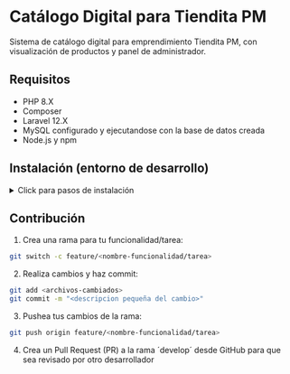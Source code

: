 # Catálogo Digital para Tiendita PM

Sistema de catálogo digital para emprendimiento Tiendita PM, con visualización de productos y panel de administrador.

## Requisitos

- PHP 8.X
- Composer
- Laravel 12.X
- MySQL configurado y ejecutandose con la base de datos creada
- Node.js y npm

## Instalación (entorno de desarrollo)

<details>

<summary>Click para pasos de instalación</summary>

### Instalando en entorno de desarrollo

1. Clonar el repositorio en el directorio deseado:

*Se recomienda clonar el repositorio usando SSH en lugar de URL web*

```bash
git clone https://github.com/garaneda21/catalogo-digital-tiendita-pm
cd catalogo-digital-tiendita-pm
```

2. Instalar dependendias de PHP:

```bash
composer install
```

3. Configura el archivo ´.env´ a partir del de ejemplo para el entorno de desarrollo:

- Configurar principalmente la conexión a la base de datos

```bash
cp .env.example .env
```

4. Generar clave de aplicación en archivo ´.env´:

```bash
php artisan key:generate
```

5. Correr las migraciones de base de datos:

```bash
php artisan migrate
```

6. Iniciar servidor de desarrollo:

```bash
composer run dev
```

    
</details>

## Contribución

1. Crea una rama para tu funcionalidad/tarea:

```bash
git switch -c feature/<nombre-funcionalidad/tarea>
```

2. Realiza cambios y haz commit:

```bash
git add <archivos-cambiados>
git commit -m "<descripcion pequeña del cambio>"
```

3. Pushea tus cambios de la rama:

```bash
git push origin feature/<nombre-funcionalidad/tarea> 
```

4. Crea un Pull Request (PR) a la rama ´develop´ desde GitHub para que sea revisado por otro desarrollador
